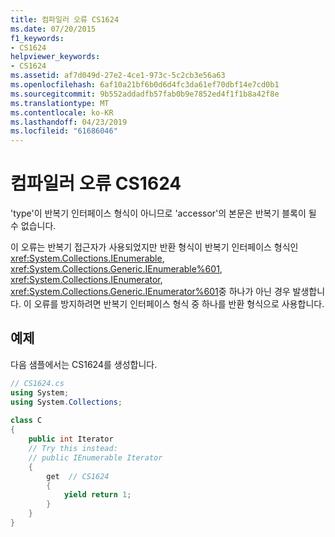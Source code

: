 ```yaml
---
title: 컴파일러 오류 CS1624
ms.date: 07/20/2015
f1_keywords:
- CS1624
helpviewer_keywords:
- CS1624
ms.assetid: af7d049d-27e2-4ce1-973c-5c2cb3e56a63
ms.openlocfilehash: 6af10a21bf6b0d6d4fc3da61ef70dbf14e7cd0b1
ms.sourcegitcommit: 9b552addadfb57fab0b9e7852ed4f1f1b8a42f8e
ms.translationtype: MT
ms.contentlocale: ko-KR
ms.lasthandoff: 04/23/2019
ms.locfileid: "61686046"
---
```

# <a name="compiler-error-cs1624"></a>컴파일러 오류 CS1624
'type'이 반복기 인터페이스 형식이 아니므로 'accessor'의 본문은 반복기 블록이 될 수 없습니다.  
  
 이 오류는 반복기 접근자가 사용되었지만 반환 형식이 반복기 인터페이스 형식인 <xref:System.Collections.IEnumerable>, <xref:System.Collections.Generic.IEnumerable%601>, <xref:System.Collections.IEnumerator>, <xref:System.Collections.Generic.IEnumerator%601>중 하나가 아닌 경우 발생합니다. 이 오류를 방지하려면 반복기 인터페이스 형식 중 하나를 반환 형식으로 사용합니다.  
  
## <a name="example"></a>예제  
 다음 샘플에서는 CS1624를 생성합니다.  
  
```csharp  
// CS1624.cs  
using System;  
using System.Collections;  
  
class C  
{  
    public int Iterator  
    // Try this instead:  
    // public IEnumerable Iterator  
    {  
        get  // CS1624  
        {  
            yield return 1;  
        }  
    }  
}  
```
